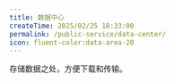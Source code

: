 ```yaml
---
title: 数据中心
createTime: 2025/02/25 18:33:00
permalink: /public-service/data-center/
icon: fluent-color:data-area-20
---
```


存储数据之处，方便下载和传输。